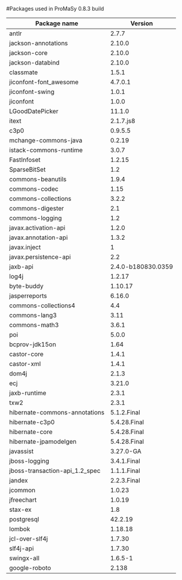 #Packages used in ProMaSy 0.8.3 build

Package name|Version
---|---
antlr|2.7.7
jackson-annotations|2.10.0
jackson-core|2.10.0
jackson-databind|2.10.0
classmate|1.5.1
jiconfont-font_awesome|4.7.0.1
jiconfont-swing|1.0.1
jiconfont|1.0.0
LGoodDatePicker|11.1.0
itext|2.1.7.js8
c3p0|0.9.5.5
mchange-commons-java|0.2.19
istack-commons-runtime|3.0.7
FastInfoset|1.2.15
SparseBitSet|1.2
commons-beanutils|1.9.4
commons-codec|1.15
commons-collections|3.2.2
commons-digester|2.1
commons-logging|1.2
javax.activation-api|1.2.0
javax.annotation-api|1.3.2
javax.inject|1
javax.persistence-api|2.2
jaxb-api|2.4.0-b180830.0359
log4j|1.2.17
byte-buddy|1.10.17
jasperreports|6.16.0
commons-collections4|4.4
commons-lang3|3.11
commons-math3|3.6.1
poi|5.0.0
bcprov-jdk15on|1.64
castor-core|1.4.1
castor-xml|1.4.1
dom4j|2.1.3
ecj|3.21.0
jaxb-runtime|2.3.1
txw2|2.3.1
hibernate-commons-annotations|5.1.2.Final
hibernate-c3p0|5.4.28.Final
hibernate-core|5.4.28.Final
hibernate-jpamodelgen|5.4.28.Final
javassist|3.27.0-GA
jboss-logging|3.4.1.Final
jboss-transaction-api_1.2_spec|1.1.1.Final
jandex|2.2.3.Final
jcommon|1.0.23
jfreechart|1.0.19
stax-ex|1.8
postgresql|42.2.19
lombok|1.18.18
jcl-over-slf4j|1.7.30
slf4j-api|1.7.30
swingx-all|1.6.5-1
google-roboto|2.138
